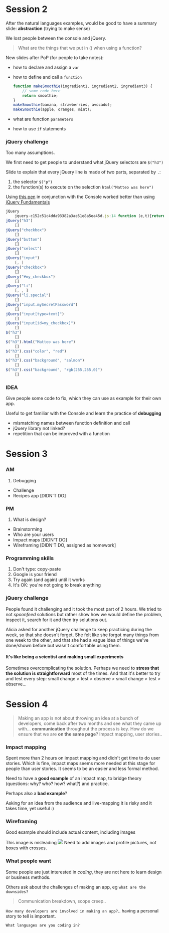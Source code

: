 
# Session 2

After the natural languages examples, would be good to have a summary slide: **abstraction** (trying to make sense)

We lost people between the console and jQuery.

> What are the things that we put in () when using a function?

New slides after PoP (for people to take notes):

* how to declare and  assign a `var`
* how to define and call a `function` 

	```js
	function makeSmoothie(ingredient1, ingredient2, ingredient3) {
		// some code here
		return smoothie;
	}
	makeSmoothie(banana, strawberries, avocado);
	makeSmoothie(apple, oranges, mint);
	```
* what are function `parameters`
* how to use `if` statements

### jQuery challenge 

Too many assumptions. 

We first need to get people to understand what jQuery selectors are `$("h3")`

Slide to explain that every jQuery line is made of two parts, separated by `.`: 

1. the selector `$("p")`
2. the function(s) to execute on the selection `html("Matteo was here")`


Using [this pen](http://codepen.io/baddeo/pen/jPEMrG) in conjunction with the Console worked better than using [jQuery Fundamentals](http://jqfundamentals.com/chapter/traversing-manipulating)


```js
jQuery
	jquery-c152c51c4dda93382a3ae51e8a5ea45d.js:14 function (e,t){return new it.fn.init(e,t)}
jQuery("h3")
	[]
jQuery("checkbox")
	[]
jQuery("button")
	[]
jQuery("select")
	[]
jQuery("input")
	[, ]
jQuery("checkbox")
	[]
jQuery("#my_checkbox")
	[]
jQuery("li")
	[, , ]
jQuery("li.special")
	[]
jQuery("input.mySecretPassword")
	[]
jQuery("input[type=text]")
	[]
jQuery("input[id=my_checkbox]")
	[]
$("h3")
	[]
$("h3").html("Matteo was here")
	[]
$("h3").css("color", "red")
	[]
$("h3").css("background", "salmon")
	[]
$("h3").css("background", "rgb(255,255,0)")
	[]
```



### IDEA

Give people some code to fix, which they can use as example for their own app.

Useful to get familiar with the Console and learn the practice of **debugging**

* mismatching names between function definition and call
* jQuery library not linked?
* repetition that can be improved with a function


# Session 3

### AM

1. Debugging
* Challenge
* Recipes app [DIDN'T DO]

### PM

1. What is design?
* Brainstorming 
* Who are your users
* Impact maps [DIDN'T DO]
* Wireframing [DIDN'T DO, assigned as homework]

### Programming skills

1. Don't type: copy-paste
2. Google is your friend
3. Try again (and again) until it works
4. It's OK: you're not going to break anything

### jQuery challenge

People found it challenging and it took the most part of 2 hours. We tried to not *spoonfeed* solutions but rather show how we would define the problem, inspect it, search for it and then try solutions out.

Alicia asked for another jQuery challenge to keep practicing during the week, so that she doesn't forget. She felt like she forgot many things from one week to the other, and that she had a vague idea of things we've done/shown before but wasn't comfortable using them. 

#### It's like being a **scientist** and making small experiments


Sometimes overcomplicating the solution. Perhaps we need to **stress that the solution is straightforward** most of the times. And that it's better to try and test every step: small change > test > observe > small change > test > observe...



# Session 4

> Making an app is not about throwing an idea at a bunch of developers, come back after two months and see what they came up with... **communication** throughout the process is key. How do we ensure that we are **on the same page**? Impact mapping, user stories..

### Impact mapping

Spent more than 2 hours on impact mapping and didn't get time to do user stories. Which is fine, impact maps seems more needed at this stage for people than user stories. It seems to be an easier and less formal method.

Need to have a **good example** of an impact map, to bridge theory (questions: why? who? how? what?) and practice.

Perhaps also a **bad example**?

Asking for an idea from the audience and live-mapping it is risky and it takes time, yet useful :)

### Wireframing

Good example should include actual content, including images

This image is misleading
![](../../sessions/04/assets/wireframe-example.png)
Need to add images and profile pictures, not boxes with crosses.


### What people want

Some people are just interested in *coding*, they are not here to learn design or business methods.

Others ask about the challenges of making an app, eg `what are the downsides?`

> Communication breakdown, scope creep..

`How many developers are involved in making an app?`.. having a personal story to tell is important.

`What languages are you coding in?`



